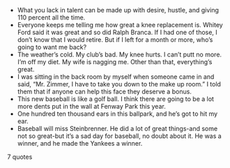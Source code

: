  - What you lack in talent can be made up with desire, hustle, and giving 110 percent all the time.
 - Everyone keeps me telling me how great a knee replacement is. Whitey Ford said it was great and so did Ralph Branca. If I had one of those, I don’t know that I would retire. But if I left for a month or more, who’s going to want me back?
 - The weather’s cold. My club’s bad. My knee hurts. I can’t putt no more. I’m off my diet. My wife is nagging me. Other than that, everything’s great.
 - I was sitting in the back room by myself when someone came in and said, “Mr. Zimmer, I have to take you down to the make up room.” I told them that if anyone can help this face they deserve a bonus.
 - This new baseball is like a golf ball. I think there are going to be a lot more dents put in the wall at Fenway Park this year.
 - One hundred ten thousand ears in this ballpark, and he’s got to hit my ear.
 - Baseball will miss Steinbrenner. He did a lot of great things-and some not so great-but it’s a sad day for baseball, no doubt about it. He was a winner, and he made the Yankees a winner.

7 quotes